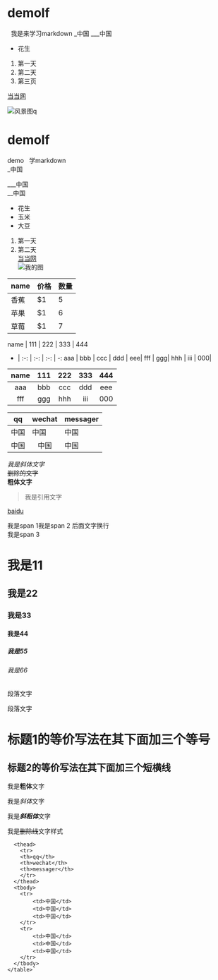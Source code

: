 # demolf
&nbsp;&nbsp;我是来学习markdown
_中国
___中国
* 花生
1. 第一天
2. 第二天  
3. 第三页

[当当网](http://dangdang.com)  

![风景图](http://img5.imgtn.bdimg.com/it/u=2756922091,3940504538&fm=26&gp=0.jpg)q

# demolf
demo
&nbsp;&nbsp;学markdown  
_中国  

___中国  
__中国  
* 花生
* 玉米
* 大豆  
1. 第一天
2. 第二天  
[当当网](http://dangdang.com)  
![我的图](https://wenhui.whb.cn/u/cms/www/201912/21100442m88n.jpg)  

 

name | 价格 |  数量  
-|-|-
香蕉 | $1 | 5 |
苹果 | $1 | 6 |
草莓 | $1 | 7 |  

name | 111 | 222 | 333 | 444
- | :-: | :-: | :-: | -:
aaa | bbb | ccc | ddd | eee| 
fff | ggg| hhh | iii | 000|  


name | 111 | 222 | 333 | 444
:-: | :-: | :-: | :-: | :-:
aaa | bbb | ccc | ddd | eee| 
fff | ggg| hhh | iii | 000|  

<table>
  <thead>
    <tr>
    <th>qq</th>
    <th>wechat</th>
    <th>messager</th>
    </tr>
  </thead>
  <tbody>
    <tr>
        <td>中国</td>
        <td>中国</td>
        <td>中国</td>
    </tr>
    <tr>
        <td>中国</td>
        <td>
            <center>中国</center>
        </td>
        <td>中国</td>
    </tr>
  </tbody>
</table>
<i>我是斜体文字</i><br/>
<del>删除的文字</del>  <br/> 
<b>粗体文字</b>  
<blockquote>我是引用文字</blockquote> 
<a href="www.baidu.com">baidu</a> 

<span>我是span 1<span><span>我是span 2 后面文字换行<span><br/><span>我是span 3<span>

# 我是11
## 我是22
### 我是33 
#### 我是44 
##### 我是55
###### 我是66  

段落文字

段落文字

标题1的等价写法在其下面加三个等号
===
标题2的等价写法在其下面加三个短横线
---

我是**粗体**文字

我是*斜体*文字

我是***斜粗体***文字

我是~~删除线~~文字样式

```<table>
  <thead>
    <tr>
    <th>qq</th>
    <th>wechat</th>
    <th>messager</th>
    </tr>
  </thead>
  <tbody>
    <tr>
        <td>中国</td>
        <td>中国</td>
        <td>中国</td>
    </tr>
    <tr>
        <td>中国</td>
        <td>中国</td>
        <td>中国</td>
    </tr>
  </tbody>
</table>`






